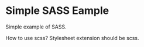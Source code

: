 # Simple SASS Eample

Simple example of SASS.

How to use scss? Stylesheet extension should be scss.
